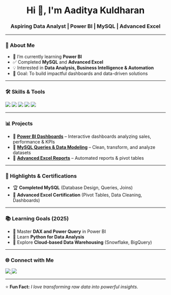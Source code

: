 <h1 align="center">Hi 👋, I'm Aaditya Kuldharan</h1>
<h3 align="center">Aspiring Data Analyst | Power BI | MySQL | Advanced Excel</h3>

---

### 🚀 About Me  
- 🌱 I’m currently learning **Power BI**  
- ✅ Completed **MySQL** and **Advanced Excel**  
- 💡 Interested in **Data Analysis, Business Intelligence & Automation**  
- 🎯 Goal: To build impactful dashboards and data-driven solutions  

---

### 🛠️ Skills & Tools  
<p align="left">
  <img src="https://img.shields.io/badge/Power%20BI-F2C811?style=for-the-badge&logo=Power%20BI&logoColor=black" />
  <img src="https://img.shields.io/badge/MySQL-4479A1?style=for-the-badge&logo=mysql&logoColor=white" />
  <img src="https://img.shields.io/badge/Advanced%20Excel-217346?style=for-the-badge&logo=microsoft-excel&logoColor=white" />
  <img src="https://img.shields.io/badge/Data%20Visualization-FF6F00?style=for-the-badge&logo=tableau&logoColor=white" />
  <img src="https://img.shields.io/badge/ETL%20Processes-4CAF50?style=for-the-badge&logoColor=white" />
</p>

---

### 📊 Projects  
- 🔹 **[Power BI Dashboards](https://github.com/YourGitHubUserName/PowerBI-Dashboards)** – Interactive dashboards analyzing sales, performance & KPIs  
- 🔹 **[MySQL Queries & Data Modeling](https://github.com/YourGitHubUserName/MySQL-Projects)** – Clean, transform, and analyze datasets  
- 🔹 **[Advanced Excel Reports](https://github.com/YourGitHubUserName/Advanced-Excel-Reports)** – Automated reports & pivot tables  

---

### 🌟 Highlights & Certifications  
- 🏆 **Completed MySQL** (Database Design, Queries, Joins)  
- 📜 **Advanced Excel Certification** (Pivot Tables, Data Cleaning, Dashboards)  

---

### 📚 Learning Goals (2025)  
- 🔹 Master **DAX and Power Query** in Power BI  
- 🔹 Learn **Python for Data Analysis**  
- 🔹 Explore **Cloud-based Data Warehousing** (Snowflake, BigQuery)  

---

### 🌐 Connect with Me  
<p align="left">
  <a href="https://linkedin.com/in/your-linkedin" target="_blank">
    <img src="https://img.shields.io/badge/LinkedIn-0077B5?style=for-the-badge&logo=linkedin&logoColor=white" />
  </a>
  <a href="mailto:yourmail@gmail.com">
    <img src="https://img.shields.io/badge/Email-D14836?style=for-the-badge&logo=gmail&logoColor=white" />
  </a>
</p>

---

⭐ **Fun Fact:** *I love transforming raw data into powerful insights.*
